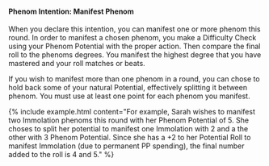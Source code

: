#### Phenom Intention: Manifest Phenom

When you declare this intention, you can manifest one or more phenom this round. In order to manifest a chosen phenom, you make a Difficulty Check using your Phenom Potential with the proper action. Then compare the final roll to the phenoms degrees. You manifest the highest degree that you have mastered and your roll matches or beats.

If you wish to manifest more than one phenom in a round, you can chose to hold back some of your natural Potential, effectively splitting it between phenom. You must use at least one point for each phenom you manifest.

{% include example.html content="For example, Sarah wishes to manifest two Immolation phenoms this round with her Phenom Potential of 5. She choses to split her potential to manifest one Immolation with 2 and a the other with 3 Phenom Potential. Since she has a +2 to her Potential Roll to manifest Immolation (due to permanent PP spending), the final number added to the roll is 4 and 5." %}